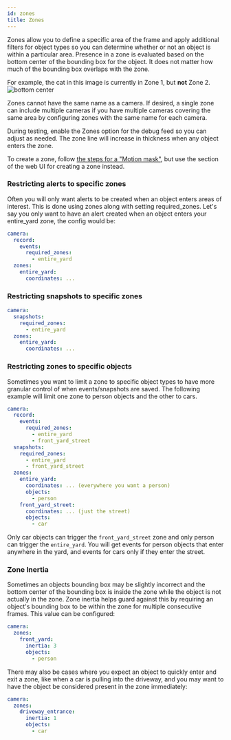 ```yaml
---
id: zones
title: Zones
---
```


Zones allow you to define a specific area of the frame and apply additional filters for object types so you can determine whether or not an object is within a particular area. Presence in a zone is evaluated based on the bottom center of the bounding box for the object. It does not matter how much of the bounding box overlaps with the zone.

For example, the cat in this image is currently in Zone 1, but **not** Zone 2.
![bottom center](/img/bottom-center.jpg)

Zones cannot have the same name as a camera. If desired, a single zone can include multiple cameras if you have multiple cameras covering the same area by configuring zones with the same name for each camera.

During testing, enable the Zones option for the debug feed so you can adjust as needed. The zone line will increase in thickness when any object enters the zone.

To create a zone, follow [the steps for a "Motion mask"](masks.md), but use the section of the web UI for creating a zone instead.

### Restricting alerts to specific zones

Often you will only want alerts to be created when an object enters areas of interest. This is done using zones along with setting required_zones. Let's say you only want to have an alert created when an object enters your entire_yard zone, the config would be:

```yaml
camera:
  record:
    events:
      required_zones:
        - entire_yard
  zones:
    entire_yard:
      coordinates: ...
```

### Restricting snapshots to specific zones

```yaml
camera:
  snapshots:
    required_zones:
      - entire_yard
  zones:
    entire_yard:
      coordinates: ...
```

### Restricting zones to specific objects

Sometimes you want to limit a zone to specific object types to have more granular control of when events/snapshots are saved. The following example will limit one zone to person objects and the other to cars.

```yaml
camera:
  record:
    events:
      required_zones:
        - entire_yard
        - front_yard_street
  snapshots:
    required_zones:
      - entire_yard
      - front_yard_street
  zones:
    entire_yard:
      coordinates: ... (everywhere you want a person)
      objects:
        - person
    front_yard_street:
      coordinates: ... (just the street)
      objects:
        - car
```

Only car objects can trigger the `front_yard_street` zone and only person can trigger the `entire_yard`. You will get events for person objects that enter anywhere in the yard, and events for cars only if they enter the street.

### Zone Inertia

Sometimes an objects bounding box may be slightly incorrect and the bottom center of the bounding box is inside the zone while the object is not actually in the zone. Zone inertia helps guard against this by requiring an object's bounding box to be within the zone for multiple consecutive frames. This value can be configured:

```yaml
camera:
  zones:
    front_yard:
      inertia: 3
      objects:
        - person
```

There may also be cases where you expect an object to quickly enter and exit a zone, like when a car is pulling into the driveway, and you may want to have the object be considered present in the zone immediately:

```yaml
camera:
  zones:
    driveway_entrance:
      inertia: 1
      objects:
        - car
```
